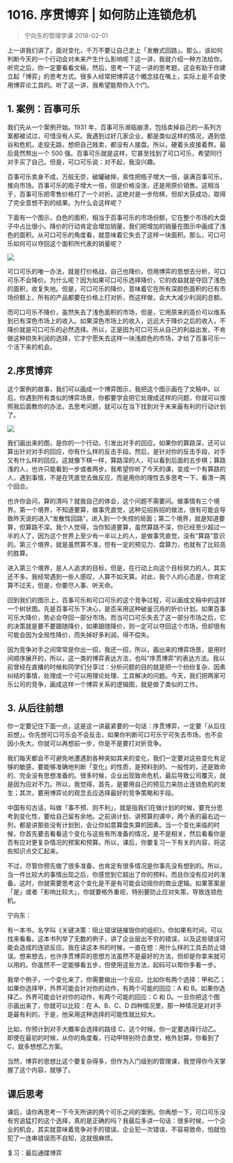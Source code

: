 # 1016. 序贯博弈 | 如何防止连锁危机
> 宁向东的管理学课
2018-02-01

上一讲我们讲了，面对变化，千万不要让自己走上「发散式回路」。那么，该如何判断今天的一个行动会对未来产生什么影响呢？这一讲，我就介绍一种方法给你。听完之后，你一定要看看文稿，然后，思考一下这一讲的思考题，这会有助于你建立起「博弈」的思考方式。很多人经常把博弈这个概念挂在嘴上，实际上是不会使用博弈论工具的。听了这一讲，我希望能帮你入个门。

## 1. 案例：百事可乐
我们先从一个案例开始。1931 年，百事可乐濒临崩溃，包括卖掉自己的一系列方案都被试过，可惜没有人买。我遇到过好几家企业，都是类似这样的情况，遇到低谷和危机，走投无路，想把自己贱卖，都没有人接盘。所以，硬着头皮接着熬，最后竟然熬出一个 500 强。百事可乐就是这样，它甚至找到了可口可乐，希望同行对手买了自己。但是，可口可乐说：对不起，我没兴趣。

百事可乐卖身不成，万般无奈，破罐破摔，索性把瓶子增大一倍，装满百事可乐，推向市场。百事可乐的瓶子增大一倍，但是价格没涨，还是用原价销售。这相当于，百事可乐把零售价格打了一个对折。这绝对是一步险棋，但却大获成功，取得了完全意想不到的结果。为什么会这样呢？

下面有一个图示，白色的面积，相当于百事可乐的市场份额，它在整个市场的大盘子中占比很小。降价的行动肯定会增加销量，我们把增加的销量在图示中画成了浅色的面积。从可口可乐的角度看，就意味着它失去了这样一块面积。那么，可口可乐如何可以夺回这个面积所代表的销量呢？

![](https://raw.githubusercontent.com/dalong0514/selfstudy/master/图片链接/宁向东/2019026.jpg)

可口可乐的唯一办法，就是打价格战，自己也降价。但用博弈的思想去分析，可口可乐不会降价。为什么呢？因为如果可口可乐选择降价，它的收益就是夺回了浅色的面积，收复失地。但是，可口可乐的降价，意味着它在所有深颜色面积的已有市场份额上，所有的产品都要在价格上打对折，而这样做，会大大减少利润的总额。

而可口可乐不降价，虽然失去了浅色面积的市场，但是，它用原来的高价可以维系到已有深色市场上的收入。如果深色市场上的收入，远远大于降价之后的收入，不降价就是可口可乐的必然选择。所以，正是因为可口可乐从自己的利益出发，不肯做这种损失利润的选择，它才宁愿失去这样一块浅颜色的市场，才给了百事可乐一个活下来的机会。

## 2.序贯博弈
这个案例的故事，我们可以画成一个博弈图示，我把这个图示画在了文稿中。以后，你遇到所有类似的博弈场景，你都要学会把它处理成这样的问题，你就可以按照我后面教你的办法，去思考问题，就可以在当下找到对于未来最有利的行动计划了。

![](https://raw.githubusercontent.com/dalong0514/selfstudy/master/图片链接/宁向东/2019027.jpg)

我们画出来的图，是你的一个行动，引发出对手的回应。如果你的算路深，还可以算出针对对手的回应，你有什么样的反击手段。然后，是针对你的反击手段，对手又有什么样的回应。这就像下棋一样，算路深的人，可以看到后面的五步棋；算路浅的人，也许只能看到一步或者两步。我希望你听了今天的课，变成一个有算路的人，遇到事情，不是在凭直觉去做反应，而是用你的理性去多思考一下，看清一两个回合。

也许你会问，算的清吗？就我自己的体会，这个问题不需要问。做事情有三个境界。第一个境界，不知道要算，做事凭直觉，这种见招拆招的做法，很有可能会导致昨天说的进入“发散性回路”，进入到一个失控的局面；第二个境界，就是知道要算，但算路不深。我个人觉得，当你知道要算，虽然算路不深，你已经至少超过一半的人了，因为这个世界上至少有一半以上的人，是做事凭直觉，没有“算路”意识的。第三个境界，就是虽然算不准，但有一定的预见力、盘算力，也就有了比较高的胜算。

进入第三个境界，是人人追求的目标，但是，在行动上向这个目标努力的人，其实还不多。我经常遇到一些人感叹，人算不如天算。对此，我个人的心态是，你肯定算不过天，但是，你要尽人事、听天命。

回到我们的图示上，百事可乐和可口可乐的这个竞争过程，可以画成文稿中的这样一个树状图。先是百事可乐下决心，是否采用这种破釜沉舟的折价计划。如果百事可乐大降价，势必会夺回一部分市场。而当可口可乐失去了这一部分市场之后，它的决策就是要不要跟随降价，如果跟随降价，则一定可以夺回这个市场，但却很有可能会因为全局性降价，而失掉好多利润，得不偿失。

因为竞争对手之间常常是你出一招，我还一招，所以，画出来的博弈场景，是用时间顺序展开的，所以，这一类的博弈表达方法，也叫“序贯博弈”的表达方法。我以前曾经在直播的时候和同学们分享过：分析问题的目的就是把一个纷纷复杂、因素纠结的事情，处理成一个可以用理论处理、工具解决的问题。今天，我们把两家可乐公司的竞争，画成这样一个博弈关系的逻辑图，就是做了类似的工作。

## 3. 从后往前想
你一定要记住下面一点，这是这一讲最紧要的一句话：序贯博弈，一定要「从后往前想」。你先想可口可乐会不会反击，如果你判断可口可乐宁可失去市场，也不会因小失大。你就可以再想前一步，你是不是要打对折竞争。

我们每天都会不可避免地遭遇到各种突如其来的变化，我们一定要对这些变化有足够的敏感，要能够准确地判断「变化」的性质，是预料到的、一般性的，还是致命的、完全没有思想准备的。很多时候，企业出现致命危机，最后导致公司覆灭，就是因为应对不力。所以，我觉得，首先，是要用自己的预见力来防止连锁危机的发生；其次，要用博弈论的观念去应选择最好的竞争策略和手段。

中国有句古话，叫做「事不预、则不利」，就是指我们在做计划的时候，要充分思考到变化性，要给自己留有余地。之前讲计划、讲预算的课中，两个表的最右边一列，都是讲那些没有计划到，会让你如意算盘失算的因素。当一个变化来临的时候，你首先要去看看这个变化与这些有所准备的情况，是不是相关，然后看看你是否有应对更复杂情况的预案和预算。所以，课后，你要复习一下有关的内容，将这些知识点交汇起来。

不过，尽管你预先做了很多准备，也肯定有很多情况是你事先没有想到的。所以，当一件比较大的事情出现之后，你感觉到它超出了你的预料，而且你没有应对的准备。这时，你就需要思考这个变化是不是有可能会动摇你的商业逻辑。如果答案是「是」或者「影响比较大」，你就要格外重视，特别要防止应对失策，导致连锁危机。

宁向东：

有一本书，名字叫《关键决策：阻止错误链摧毁你的组织》。你如果有时间，可以找来看看。这本书列举了无数的例子，讲了企业层出不穷的错误，以及这些错误可能会造成的连锁反应。我在读这本书的时候，一直在想：用什么样的工具去防止错误。想来想去，也许序贯博弈的思想方法虽然不是最好的方法，但却是你拿来就可以用的。你虽然不一定能够看五步，但使用这些方法，起码可以帮你多看一步。

我举个例子，一个变化来了，你需要做出一个反应。比如你有两个选择：甲和乙；如果你选择甲，外界可能会针对你的动作，有两个可能的回应：A 和 B。如果你选择乙，外界可能会针对你的动作，有两个可能的回应：C 和 D。一旦你把这个图示画出来了，你就可以比较：在 A、B、C、D 四种情况里，那一种情况是对对手是最有利的，于是，他采用这种选择的可能性就比较大。

比如，你预计到对手大概率会选择的路径 C，这个时候，你一定要选择行动乙。即使在最初的时候，从你的角度看，行动甲特别符合直觉，格外划算，你看到了 C，就多想想乙方案。

当然，博弈的思想比这个要复杂得多，但作为入门级别的管理课，我觉得你今天掌握了这个内容，就够了。

## 课后思考
课后，请你再思考一下今天所讲的两个可乐之间的案例。你再想一下，可口可乐没有穷追猛打的这个选择，真的是正确的吗？我最后多讲一句话：很多时候，一个企业的机会，其实就意味着竞争对手的错误。企业犯一次错误，不容易致命，怕就怕犯了一连串错误而不自知，这就很麻烦。

复习：最后通牒博弈